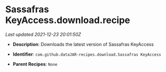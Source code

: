 # Sassafras KeyAccess.download.recipe

_Last updated 2021-12-23 20:01:50Z_

- **Description**: Downloads the latest version of Sassafras KeyAccess

- **Identifier**: `com.github.dataJAR-recipes.download.Sassafras KeyAccess`

- **Parent Recipes**: `None`
